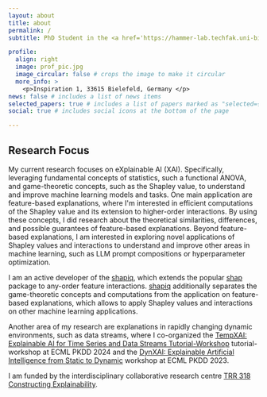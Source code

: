 ```yaml
---
layout: about
title: about
permalink: /
subtitle: PhD Student in the <a href='https://hammer-lab.techfak.uni-bielefeld.de/'> Machine Learning Group </a> at Bielefeld University. Shapley Enthusiast and <a href='https://shapiq.readthedocs.io/en/latest/#'>shapiq</a> Developer.

profile:
  align: right
  image: prof_pic.jpg
  image_circular: false # crops the image to make it circular
  more_info: >
    <p>Inspiration 1, 33615 Bielefeld, Germany </p>
news: false # includes a list of news items
selected_papers: true # includes a list of papers marked as "selected={true}"
social: true # includes social icons at the bottom of the page

---
```


## Research Focus
My current research focuses on eXplainable AI (XAI). Specifically, leveraging fundamental concepts of statistics, such a functional ANOVA, and game-theoretic concepts, such as the Shapley value, to understand and improve machine learning models and tasks. One main application are feature-based explanations, where I'm interested in efficient computations of the Shapley value and its extension to higher-order interactions. By using these concepts, I did research about the theoretical similarities, differences, and possible guarantees of feature-based explanations. Beyond feature-based explanations, I am interested in exploring novel applications of Shapley values and interactions to understand and improve other areas in machine learning, such as LLM prompt compositions or hyperparameter optimization.

I am an active developer of the [shapiq](https://shapiq.readthedocs.io/en/latest/#), which extends the popular [shap](https://shap.readthedocs.io/en/latest/) package to any-order feature interactions. [shapiq](https://shapiq.readthedocs.io/en/latest/#) additionally separates the game-theoretic concepts and computations from the application on feature-based explanations, which allows to apply Shapley values and interactions on other machine learning applications.

Another area of my research are explanations in rapidly changing dynamic environments, such as data streams, where I co-organized the [TempXAI: Explainable AI for Time Series and Data Streams Tutorial-Workshop](https://sites.google.com/view/tempxai-workshop/home) tutorial-workshop at ECML PKDD 2024 and the [DynXAI: Explainable Artificial Intelligence
from Static to Dynamic](https://sites.google.com/view/dynxai-ecmlpkdd-2023) workshop at ECML PKDD 2023.

I am funded by the interdisciplinary collaborative research centre [TRR 318 Constructing Explainability](https://trr318.uni-paderborn.de/en/).
